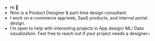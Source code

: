 -  Hi 🎨
-  Nino is a Product Designer & part-time design consultant.
-  I work on e-commerce app/web, SaaS products, and internal portal design. 
-  I'm open to help with interesting projects in App design/ ML/ Data visualization. Feel free to reach out if your project needs a designer~
